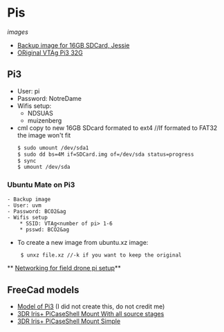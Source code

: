 # Pis
*images*
- [Backup image for 16GB SDCard, Jessie](https://drive.google.com/drive/folders/1_equhzbgl44xIteVRlxmfu4HFsB2h06P?usp=sharing)
- [ORiginal VTAg Pi3 32G](https://drive.google.com/open?id=10BCtub5M6uTrdXMH0G2ZmeeP4FjZgO05)

## Pi3
* User: pi
* Password: NotreDame
* Wifis setup: 
    - NDSUAS
    - muizenberg
* cml copy to new 16GB SDcard formated to ext4 //If formated to FAT32 the image won't fit
    ```bash
    $ sudo umount /dev/sda1
    $ sudo dd bs=4M if=SDCard.img of=/dev/sda status=progress
    $ sync
    $ umount /dev/sda

    ```
### Ubuntu Mate on Pi3
	- Backup image
	- User: uvm
	- Password: BCO2&ag
	- Wifis setup
		* SSID: VTAg<number of pi> 1-6
		* psswd: BCO2&ag
* To create a new image from ubuntu.xz image:
   ``` bash
	$ unxz file.xz //-k if you want to keep the original

   ```
** [Networking for field drone pi setup](./UbuntuMateNetworking.md )**



##



## FreeCad models
* [Model of Pi3](./3dfiles/Pi3Model.fcstd)
(I did not create this, do not credit me)
* [3DR Iris+ PiCaseShell Mount With all source stages](./3dfiles/PiCaseShell_AllSteps.fcstd)
* [3DR Iris+ PiCaseShell Mount Simple](./3dfiles/PiCaseShell_simple.fcstd)
